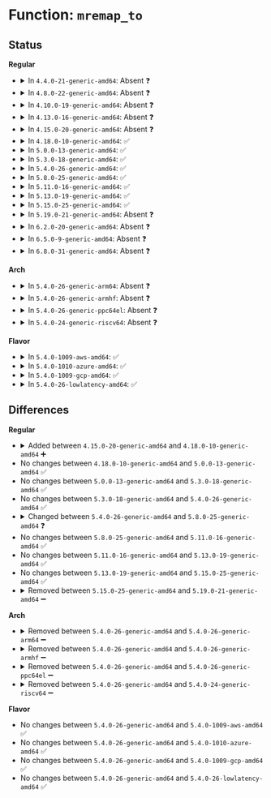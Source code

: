 # Function: <code>mremap_to</code>

## Status
<b>Regular</b>
<ul>
<li>
<details>
<summary>In <code>4.4.0-21-generic-amd64</code>: Absent ❓</summary>

```json
{
  "name": "mremap_to",
  "collision_type": "Unique Static",
  "inline_type": "Full",
  "funcs": [
    {
      "addr": 18446744071580720846,
      "name": "mremap_to",
      "external": false,
      "loc": "mm/mremap.c:395",
      "file": "mm/mremap.c",
      "inline": "not declared, inlined",
      "caller_inline": [
        "mm/mremap.c:SyS_mremap"
      ],
      "caller_func": []
    }
  ],
  "symbols": []
}
```
</details>
</li>
<li>
<details>
<summary>In <code>4.8.0-22-generic-amd64</code>: Absent ❓</summary>

```json
{
  "name": "mremap_to",
  "collision_type": "Unique Static",
  "inline_type": "Full",
  "funcs": [
    {
      "addr": 18446744071580836608,
      "name": "mremap_to",
      "external": false,
      "loc": "mm/mremap.c:399",
      "file": "mm/mremap.c",
      "inline": "not declared, inlined",
      "caller_inline": [
        "mm/mremap.c:SyS_mremap"
      ],
      "caller_func": []
    }
  ],
  "symbols": []
}
```
</details>
</li>
<li>
<details>
<summary>In <code>4.10.0-19-generic-amd64</code>: Absent ❓</summary>

```json
{
  "name": "mremap_to",
  "collision_type": "Unique Static",
  "inline_type": "Full",
  "funcs": [
    {
      "addr": 18446744071580902880,
      "name": "mremap_to",
      "external": false,
      "loc": "mm/mremap.c:415",
      "file": "mm/mremap.c",
      "inline": "not declared, inlined",
      "caller_inline": [
        "mm/mremap.c:SyS_mremap"
      ],
      "caller_func": []
    }
  ],
  "symbols": []
}
```
</details>
</li>
<li>
<details>
<summary>In <code>4.13.0-16-generic-amd64</code>: Absent ❓</summary>

```json
{
  "name": "mremap_to",
  "collision_type": "Unique Static",
  "inline_type": "Full",
  "funcs": [
    {
      "addr": 18446744071580947371,
      "name": "mremap_to",
      "external": false,
      "loc": "mm/mremap.c:429",
      "file": "mm/mremap.c",
      "inline": "not declared, inlined",
      "caller_inline": [
        "mm/mremap.c:SyS_mremap"
      ],
      "caller_func": []
    }
  ],
  "symbols": []
}
```
</details>
</li>
<li>
<details>
<summary>In <code>4.15.0-20-generic-amd64</code>: Absent ❓</summary>

```json
{
  "name": "mremap_to",
  "collision_type": "Unique Static",
  "inline_type": "Full",
  "funcs": [
    {
      "addr": 18446744071581048171,
      "name": "mremap_to",
      "external": false,
      "loc": "mm/mremap.c:443",
      "file": "mm/mremap.c",
      "inline": "not declared, inlined",
      "caller_inline": [
        "mm/mremap.c:SyS_mremap"
      ],
      "caller_func": []
    }
  ],
  "symbols": []
}
```
</details>
</li>
<li>
<details>
<summary>In <code>4.18.0-10-generic-amd64</code>: ✅</summary>

```c
long unsigned int mremap_to(long unsigned int addr, long unsigned int old_len, long unsigned int new_addr, long unsigned int new_len, bool * locked, struct vm_userfaultfd_ctx * uf, struct list_head * uf_unmap_early, struct list_head * uf_unmap)
```

```json
{
  "name": "mremap_to",
  "collision_type": "Unique Static",
  "inline_type": "No",
  "funcs": [
    {
      "addr": 18446744071581185168,
      "name": "mremap_to",
      "external": false,
      "loc": "mm/mremap.c:439",
      "file": "mm/mremap.c",
      "inline": "seen, unknown",
      "caller_inline": [],
      "caller_func": [
        "mm/mremap.c:__ia32_sys_mremap",
        "mm/mremap.c:__x64_sys_mremap"
      ]
    }
  ],
  "symbols": [
    {
      "addr": 18446744071581185168,
      "name": "mremap_to",
      "section": ".text",
      "bind": "STB_LOCAL",
      "size": 537
    }
  ]
}
```
</details>
</li>
<li>
<details>
<summary>In <code>5.0.0-13-generic-amd64</code>: ✅</summary>

```c
long unsigned int mremap_to(long unsigned int addr, long unsigned int old_len, long unsigned int new_addr, long unsigned int new_len, bool * locked, struct vm_userfaultfd_ctx * uf, struct list_head * uf_unmap_early, struct list_head * uf_unmap)
```

```json
{
  "name": "mremap_to",
  "collision_type": "Unique Static",
  "inline_type": "No",
  "funcs": [
    {
      "addr": 18446744071581268048,
      "name": "mremap_to",
      "external": false,
      "loc": "mm/mremap.c:497",
      "file": "mm/mremap.c",
      "inline": "seen, unknown",
      "caller_inline": [],
      "caller_func": [
        "mm/mremap.c:__ia32_sys_mremap",
        "mm/mremap.c:__x64_sys_mremap"
      ]
    }
  ],
  "symbols": [
    {
      "addr": 18446744071581268048,
      "name": "mremap_to",
      "section": ".text",
      "bind": "STB_LOCAL",
      "size": 537
    }
  ]
}
```
</details>
</li>
<li>
<details>
<summary>In <code>5.3.0-18-generic-amd64</code>: ✅</summary>

```c
long unsigned int mremap_to(long unsigned int addr, long unsigned int old_len, long unsigned int new_addr, long unsigned int new_len, bool * locked, struct vm_userfaultfd_ctx * uf, struct list_head * uf_unmap_early, struct list_head * uf_unmap)
```

```json
{
  "name": "mremap_to",
  "collision_type": "Unique Static",
  "inline_type": "No",
  "funcs": [
    {
      "addr": 18446744071581342640,
      "name": "mremap_to",
      "external": false,
      "loc": "mm/mremap.c:498",
      "file": "mm/mremap.c",
      "inline": "seen, unknown",
      "caller_inline": [],
      "caller_func": [
        "mm/mremap.c:__ia32_sys_mremap",
        "mm/mremap.c:__x64_sys_mremap"
      ]
    }
  ],
  "symbols": [
    {
      "addr": 18446744071581342640,
      "name": "mremap_to",
      "section": ".text",
      "bind": "STB_LOCAL",
      "size": 556
    }
  ]
}
```
</details>
</li>
<li>
<details>
<summary>In <code>5.4.0-26-generic-amd64</code>: ✅</summary>

```c
long unsigned int mremap_to(long unsigned int addr, long unsigned int old_len, long unsigned int new_addr, long unsigned int new_len, bool * locked, struct vm_userfaultfd_ctx * uf, struct list_head * uf_unmap_early, struct list_head * uf_unmap)
```

```json
{
  "name": "mremap_to",
  "collision_type": "Unique Static",
  "inline_type": "No",
  "funcs": [
    {
      "addr": 18446744071581401984,
      "name": "mremap_to",
      "external": false,
      "loc": "mm/mremap.c:498",
      "file": "mm/mremap.c",
      "inline": "seen, unknown",
      "caller_inline": [],
      "caller_func": [
        "mm/mremap.c:__ia32_sys_mremap",
        "mm/mremap.c:__x64_sys_mremap"
      ]
    }
  ],
  "symbols": [
    {
      "addr": 18446744071581401984,
      "name": "mremap_to",
      "section": ".text",
      "bind": "STB_LOCAL",
      "size": 556
    }
  ]
}
```
</details>
</li>
<li>
<details>
<summary>In <code>5.8.0-25-generic-amd64</code>: ✅</summary>

```c
long unsigned int mremap_to(long unsigned int addr, long unsigned int old_len, long unsigned int new_addr, long unsigned int new_len, bool * locked, long unsigned int flags, struct vm_userfaultfd_ctx * uf, struct list_head * uf_unmap_early, struct list_head * uf_unmap)
```

```json
{
  "name": "mremap_to",
  "collision_type": "Unique Static",
  "inline_type": "No",
  "funcs": [
    {
      "addr": 18446744071581600784,
      "name": "mremap_to",
      "external": false,
      "loc": "mm/mremap.c:549",
      "file": "mm/mremap.c",
      "inline": "seen, unknown",
      "caller_inline": [],
      "caller_func": [
        "mm/mremap.c:__do_sys_mremap"
      ]
    }
  ],
  "symbols": [
    {
      "addr": 18446744071581600784,
      "name": "mremap_to",
      "section": ".text",
      "bind": "STB_LOCAL",
      "size": 839
    }
  ]
}
```
</details>
</li>
<li>
<details>
<summary>In <code>5.11.0-16-generic-amd64</code>: ✅</summary>

```c
long unsigned int mremap_to(long unsigned int addr, long unsigned int old_len, long unsigned int new_addr, long unsigned int new_len, bool * locked, long unsigned int flags, struct vm_userfaultfd_ctx * uf, struct list_head * uf_unmap_early, struct list_head * uf_unmap)
```

```json
{
  "name": "mremap_to",
  "collision_type": "Unique Static",
  "inline_type": "No",
  "funcs": [
    {
      "addr": 18446744071581647872,
      "name": "mremap_to",
      "external": false,
      "loc": "mm/mremap.c:697",
      "file": "mm/mremap.c",
      "inline": "seen, unknown",
      "caller_inline": [],
      "caller_func": [
        "mm/mremap.c:__do_sys_mremap"
      ]
    }
  ],
  "symbols": [
    {
      "addr": 18446744071581647872,
      "name": "mremap_to",
      "section": ".text",
      "bind": "STB_LOCAL",
      "size": 837
    }
  ]
}
```
</details>
</li>
<li>
<details>
<summary>In <code>5.13.0-19-generic-amd64</code>: ✅</summary>

```c
long unsigned int mremap_to(long unsigned int addr, long unsigned int old_len, long unsigned int new_addr, long unsigned int new_len, bool * locked, long unsigned int flags, struct vm_userfaultfd_ctx * uf, struct list_head * uf_unmap_early, struct list_head * uf_unmap)
```

```json
{
  "name": "mremap_to",
  "collision_type": "Unique Static",
  "inline_type": "No",
  "funcs": [
    {
      "addr": 18446744071581669168,
      "name": "mremap_to",
      "external": false,
      "loc": "mm/mremap.c:702",
      "file": "mm/mremap.c",
      "inline": "seen, unknown",
      "caller_inline": [],
      "caller_func": [
        "mm/mremap.c:__do_sys_mremap"
      ]
    }
  ],
  "symbols": [
    {
      "addr": 18446744071581669168,
      "name": "mremap_to",
      "section": ".text",
      "bind": "STB_LOCAL",
      "size": 785
    }
  ]
}
```
</details>
</li>
<li>
<details>
<summary>In <code>5.15.0-25-generic-amd64</code>: ✅</summary>

```c
long unsigned int mremap_to(long unsigned int addr, long unsigned int old_len, long unsigned int new_addr, long unsigned int new_len, bool * locked, long unsigned int flags, struct vm_userfaultfd_ctx * uf, struct list_head * uf_unmap_early, struct list_head * uf_unmap)
```

```json
{
  "name": "mremap_to",
  "collision_type": "Unique Static",
  "inline_type": "No",
  "funcs": [
    {
      "addr": 18446744071581938432,
      "name": "mremap_to",
      "external": false,
      "loc": "mm/mremap.c:781",
      "file": "mm/mremap.c",
      "inline": "seen, unknown",
      "caller_inline": [],
      "caller_func": [
        "mm/mremap.c:__do_sys_mremap"
      ]
    }
  ],
  "symbols": [
    {
      "addr": 18446744071581938432,
      "name": "mremap_to",
      "section": ".text",
      "bind": "STB_LOCAL",
      "size": 785
    }
  ]
}
```
</details>
</li>
<li>
<details>
<summary>In <code>5.19.0-21-generic-amd64</code>: Absent ❓</summary>

```json
{
  "name": "mremap_to",
  "collision_type": "Unique Static",
  "inline_type": "Selective",
  "funcs": [
    {
      "addr": 18446744071582347328,
      "name": "mremap_to",
      "external": false,
      "loc": "mm/mremap.c:779",
      "file": "mm/mremap.c",
      "inline": "not declared, inlined",
      "caller_inline": [],
      "caller_func": [
        "mm/mremap.c:__do_sys_mremap"
      ]
    }
  ],
  "symbols": [
    {
      "addr": 18446744071582347328,
      "name": "mremap_to.constprop.0",
      "section": ".text",
      "bind": "STB_LOCAL",
      "size": 672
    }
  ]
}
```
</details>
</li>
<li>
<details>
<summary>In <code>6.2.0-20-generic-amd64</code>: Absent ❓</summary>

```json
{
  "name": "mremap_to",
  "collision_type": "Unique Static",
  "inline_type": "Selective",
  "funcs": [
    {
      "addr": 18446744071582848496,
      "name": "mremap_to",
      "external": false,
      "loc": "mm/mremap.c:781",
      "file": "mm/mremap.c",
      "inline": "not declared, inlined",
      "caller_inline": [],
      "caller_func": [
        "mm/mremap.c:__do_sys_mremap"
      ]
    }
  ],
  "symbols": [
    {
      "addr": 18446744071582848496,
      "name": "mremap_to.constprop.0",
      "section": ".text",
      "bind": "STB_LOCAL",
      "size": 676
    }
  ]
}
```
</details>
</li>
<li>
<details>
<summary>In <code>6.5.0-9-generic-amd64</code>: Absent ❓</summary>

```json
{
  "name": "mremap_to",
  "collision_type": "Unique Static",
  "inline_type": "Selective",
  "funcs": [
    {
      "addr": 18446744071583064544,
      "name": "mremap_to",
      "external": false,
      "loc": "mm/mremap.c:800",
      "file": "mm/mremap.c",
      "inline": "not declared, inlined",
      "caller_inline": [],
      "caller_func": [
        "mm/mremap.c:__do_sys_mremap"
      ]
    }
  ],
  "symbols": [
    {
      "addr": 18446744071583064544,
      "name": "mremap_to.constprop.0",
      "section": ".text",
      "bind": "STB_LOCAL",
      "size": 685
    }
  ]
}
```
</details>
</li>
<li>
<details>
<summary>In <code>6.8.0-31-generic-amd64</code>: Absent ❓</summary>

```json
{
  "name": "mremap_to",
  "collision_type": "Unique Static",
  "inline_type": "Selective",
  "funcs": [
    {
      "addr": 18446744071583246576,
      "name": "mremap_to",
      "external": false,
      "loc": "mm/mremap.c:867",
      "file": "mm/mremap.c",
      "inline": "not declared, inlined",
      "caller_inline": [],
      "caller_func": [
        "mm/mremap.c:__do_sys_mremap"
      ]
    }
  ],
  "symbols": [
    {
      "addr": 18446744071583246576,
      "name": "mremap_to.constprop.0",
      "section": ".text",
      "bind": "STB_LOCAL",
      "size": 685
    }
  ]
}
```
</details>
</li>
</ul>
<b>Arch</b>
<ul>
<li>
<details>
<summary>In <code>5.4.0-26-generic-arm64</code>: Absent ❓</summary>

```json
{
  "name": "mremap_to",
  "collision_type": "Unique Static",
  "inline_type": "Full",
  "funcs": [
    {
      "addr": 18446603336492804924,
      "name": "mremap_to",
      "external": false,
      "loc": "mm/mremap.c:498",
      "file": "mm/mremap.c",
      "inline": "not declared, inlined",
      "caller_inline": [
        "mm/mremap.c:__arm64_sys_mremap"
      ],
      "caller_func": []
    }
  ],
  "symbols": []
}
```
</details>
</li>
<li>
<details>
<summary>In <code>5.4.0-26-generic-armhf</code>: Absent ❓</summary>

```json
{
  "name": "mremap_to",
  "collision_type": "Unique Static",
  "inline_type": "Full",
  "funcs": [
    {
      "addr": 3226617764,
      "name": "mremap_to",
      "external": false,
      "loc": "mm/mremap.c:498",
      "file": "mm/mremap.c",
      "inline": "not declared, inlined",
      "caller_inline": [
        "mm/mremap.c:__se_sys_mremap"
      ],
      "caller_func": []
    }
  ],
  "symbols": []
}
```
</details>
</li>
<li>
<details>
<summary>In <code>5.4.0-26-generic-ppc64el</code>: Absent ❓</summary>

```json
{
  "name": "mremap_to",
  "collision_type": "Unique Static",
  "inline_type": "Full",
  "funcs": [
    {
      "addr": 13835058055286180544,
      "name": "mremap_to",
      "external": false,
      "loc": "mm/mremap.c:498",
      "file": "mm/mremap.c",
      "inline": "not declared, inlined",
      "caller_inline": [
        "mm/mremap.c:__se_sys_mremap"
      ],
      "caller_func": []
    }
  ],
  "symbols": []
}
```
</details>
</li>
<li>
<details>
<summary>In <code>5.4.0-24-generic-riscv64</code>: Absent ❓</summary>

```json
{
  "name": "mremap_to",
  "collision_type": "Unique Static",
  "inline_type": "Full",
  "funcs": [
    {
      "addr": 18446743936272769554,
      "name": "mremap_to",
      "external": false,
      "loc": "mm/mremap.c:498",
      "file": "mm/mremap.c",
      "inline": "not declared, inlined",
      "caller_inline": [
        "mm/mremap.c:__se_sys_mremap"
      ],
      "caller_func": []
    }
  ],
  "symbols": []
}
```
</details>
</li>
</ul>
<b>Flavor</b>
<ul>
<li>
<details>
<summary>In <code>5.4.0-1009-aws-amd64</code>: ✅</summary>

```c
long unsigned int mremap_to(long unsigned int addr, long unsigned int old_len, long unsigned int new_addr, long unsigned int new_len, bool * locked, struct vm_userfaultfd_ctx * uf, struct list_head * uf_unmap_early, struct list_head * uf_unmap)
```

```json
{
  "name": "mremap_to",
  "collision_type": "Unique Static",
  "inline_type": "No",
  "funcs": [
    {
      "addr": 18446744071581370832,
      "name": "mremap_to",
      "external": false,
      "loc": "mm/mremap.c:498",
      "file": "mm/mremap.c",
      "inline": "seen, unknown",
      "caller_inline": [],
      "caller_func": [
        "mm/mremap.c:__ia32_sys_mremap",
        "mm/mremap.c:__x64_sys_mremap"
      ]
    }
  ],
  "symbols": [
    {
      "addr": 18446744071581370832,
      "name": "mremap_to",
      "section": ".text",
      "bind": "STB_LOCAL",
      "size": 556
    }
  ]
}
```
</details>
</li>
<li>
<details>
<summary>In <code>5.4.0-1010-azure-amd64</code>: ✅</summary>

```c
long unsigned int mremap_to(long unsigned int addr, long unsigned int old_len, long unsigned int new_addr, long unsigned int new_len, bool * locked, struct vm_userfaultfd_ctx * uf, struct list_head * uf_unmap_early, struct list_head * uf_unmap)
```

```json
{
  "name": "mremap_to",
  "collision_type": "Unique Static",
  "inline_type": "No",
  "funcs": [
    {
      "addr": 18446744071581314240,
      "name": "mremap_to",
      "external": false,
      "loc": "mm/mremap.c:498",
      "file": "mm/mremap.c",
      "inline": "seen, unknown",
      "caller_inline": [],
      "caller_func": [
        "mm/mremap.c:__ia32_sys_mremap",
        "mm/mremap.c:__x64_sys_mremap"
      ]
    }
  ],
  "symbols": [
    {
      "addr": 18446744071581314240,
      "name": "mremap_to",
      "section": ".text",
      "bind": "STB_LOCAL",
      "size": 556
    }
  ]
}
```
</details>
</li>
<li>
<details>
<summary>In <code>5.4.0-1009-gcp-amd64</code>: ✅</summary>

```c
long unsigned int mremap_to(long unsigned int addr, long unsigned int old_len, long unsigned int new_addr, long unsigned int new_len, bool * locked, struct vm_userfaultfd_ctx * uf, struct list_head * uf_unmap_early, struct list_head * uf_unmap)
```

```json
{
  "name": "mremap_to",
  "collision_type": "Unique Static",
  "inline_type": "No",
  "funcs": [
    {
      "addr": 18446744071581362032,
      "name": "mremap_to",
      "external": false,
      "loc": "mm/mremap.c:498",
      "file": "mm/mremap.c",
      "inline": "seen, unknown",
      "caller_inline": [],
      "caller_func": [
        "mm/mremap.c:__ia32_sys_mremap",
        "mm/mremap.c:__x64_sys_mremap"
      ]
    }
  ],
  "symbols": [
    {
      "addr": 18446744071581362032,
      "name": "mremap_to",
      "section": ".text",
      "bind": "STB_LOCAL",
      "size": 556
    }
  ]
}
```
</details>
</li>
<li>
<details>
<summary>In <code>5.4.0-26-lowlatency-amd64</code>: ✅</summary>

```c
long unsigned int mremap_to(long unsigned int addr, long unsigned int old_len, long unsigned int new_addr, long unsigned int new_len, bool * locked, struct vm_userfaultfd_ctx * uf, struct list_head * uf_unmap_early, struct list_head * uf_unmap)
```

```json
{
  "name": "mremap_to",
  "collision_type": "Unique Static",
  "inline_type": "No",
  "funcs": [
    {
      "addr": 18446744071581425936,
      "name": "mremap_to",
      "external": false,
      "loc": "mm/mremap.c:498",
      "file": "mm/mremap.c",
      "inline": "seen, unknown",
      "caller_inline": [],
      "caller_func": [
        "mm/mremap.c:__ia32_sys_mremap",
        "mm/mremap.c:__x64_sys_mremap"
      ]
    }
  ],
  "symbols": [
    {
      "addr": 18446744071581425936,
      "name": "mremap_to",
      "section": ".text",
      "bind": "STB_LOCAL",
      "size": 556
    }
  ]
}
```
</details>
</li>
</ul>

## Differences
<b>Regular</b>
<ul>
<li>
<details>
<summary>Added between <code>4.15.0-20-generic-amd64</code> and <code>4.18.0-10-generic-amd64</code> ➕</summary>

```c
long unsigned int mremap_to(long unsigned int addr, long unsigned int old_len, long unsigned int new_addr, long unsigned int new_len, bool * locked, struct vm_userfaultfd_ctx * uf, struct list_head * uf_unmap_early, struct list_head * uf_unmap)
```
</details>
</li>
<li>
No changes between <code>4.18.0-10-generic-amd64</code> and <code>5.0.0-13-generic-amd64</code> ✅
</li>
<li>
No changes between <code>5.0.0-13-generic-amd64</code> and <code>5.3.0-18-generic-amd64</code> ✅
</li>
<li>
No changes between <code>5.3.0-18-generic-amd64</code> and <code>5.4.0-26-generic-amd64</code> ✅
</li>
<li>
<details>
<summary>Changed between <code>5.4.0-26-generic-amd64</code> and <code>5.8.0-25-generic-amd64</code> ❓</summary>
<ul>
<li>
<b>Param added. </b>
<code>long unsigned int flags</code>
</li>
<li>
<b>Param reordered. </b>
<code>addr, old_len, new_addr, new_len, locked, uf, uf_unmap_early, uf_unmap</code> ➡️ <code>addr, old_len, new_addr, new_len, locked, flags, uf, uf_unmap_early, uf_unmap</code>
</li>
</ul>
</details>
</li>
<li>
No changes between <code>5.8.0-25-generic-amd64</code> and <code>5.11.0-16-generic-amd64</code> ✅
</li>
<li>
No changes between <code>5.11.0-16-generic-amd64</code> and <code>5.13.0-19-generic-amd64</code> ✅
</li>
<li>
No changes between <code>5.13.0-19-generic-amd64</code> and <code>5.15.0-25-generic-amd64</code> ✅
</li>
<li>
<details>
<summary>Removed between <code>5.15.0-25-generic-amd64</code> and <code>5.19.0-21-generic-amd64</code> ➖</summary>

```c
long unsigned int mremap_to(long unsigned int addr, long unsigned int old_len, long unsigned int new_addr, long unsigned int new_len, bool * locked, long unsigned int flags, struct vm_userfaultfd_ctx * uf, struct list_head * uf_unmap_early, struct list_head * uf_unmap)
```
</details>
</li>
</ul>
<b>Arch</b>
<ul>
<li>
<details>
<summary>Removed between <code>5.4.0-26-generic-amd64</code> and <code>5.4.0-26-generic-arm64</code> ➖</summary>

```c
long unsigned int mremap_to(long unsigned int addr, long unsigned int old_len, long unsigned int new_addr, long unsigned int new_len, bool * locked, struct vm_userfaultfd_ctx * uf, struct list_head * uf_unmap_early, struct list_head * uf_unmap)
```
</details>
</li>
<li>
<details>
<summary>Removed between <code>5.4.0-26-generic-amd64</code> and <code>5.4.0-26-generic-armhf</code> ➖</summary>

```c
long unsigned int mremap_to(long unsigned int addr, long unsigned int old_len, long unsigned int new_addr, long unsigned int new_len, bool * locked, struct vm_userfaultfd_ctx * uf, struct list_head * uf_unmap_early, struct list_head * uf_unmap)
```
</details>
</li>
<li>
<details>
<summary>Removed between <code>5.4.0-26-generic-amd64</code> and <code>5.4.0-26-generic-ppc64el</code> ➖</summary>

```c
long unsigned int mremap_to(long unsigned int addr, long unsigned int old_len, long unsigned int new_addr, long unsigned int new_len, bool * locked, struct vm_userfaultfd_ctx * uf, struct list_head * uf_unmap_early, struct list_head * uf_unmap)
```
</details>
</li>
<li>
<details>
<summary>Removed between <code>5.4.0-26-generic-amd64</code> and <code>5.4.0-24-generic-riscv64</code> ➖</summary>

```c
long unsigned int mremap_to(long unsigned int addr, long unsigned int old_len, long unsigned int new_addr, long unsigned int new_len, bool * locked, struct vm_userfaultfd_ctx * uf, struct list_head * uf_unmap_early, struct list_head * uf_unmap)
```
</details>
</li>
</ul>
<b>Flavor</b>
<ul>
<li>
No changes between <code>5.4.0-26-generic-amd64</code> and <code>5.4.0-1009-aws-amd64</code> ✅
</li>
<li>
No changes between <code>5.4.0-26-generic-amd64</code> and <code>5.4.0-1010-azure-amd64</code> ✅
</li>
<li>
No changes between <code>5.4.0-26-generic-amd64</code> and <code>5.4.0-1009-gcp-amd64</code> ✅
</li>
<li>
No changes between <code>5.4.0-26-generic-amd64</code> and <code>5.4.0-26-lowlatency-amd64</code> ✅
</li>
</ul>
